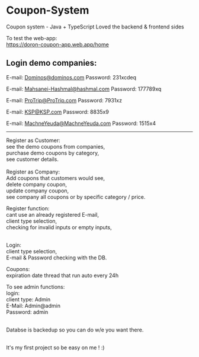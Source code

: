 
# Coupon-System
Coupon system - Java + TypeScript
Loved the backend & frontend sides


To test the web-app: <br/>
https://doron-coupon-app.web.app/home

Login demo companies:
----------------------
E-mail: Dominos@dominos.com
Password: 231xcdeq

E-mail: Mahsanei-Hashmal@hashmal.com
Password: 177789xq

E-mail: ProTrip@ProTrip.com
Password: 7931xz

E-mail: KSP@KSP.com
Password: 8835x9

E-mail: MachneYeuda@MachneYeuda.com
Password: 1515x4
</br>

----------------------

Register as Customer: <br/>
see the demo coupons from companies, <br/>
purchase demo coupons by category, <br/>
see customer details. <br/>
<br/>
Register as Company: <br/>
Add coupons that customers would see, <br/>
delete company coupon, <br/>
update company coupon, <br/>
see company all coupons or by specific category / price. <br/>

Register function:<br/>
cant use an already registered E-mail,<br/>
client type selection,<br/>
checking for invalid inputs or empty inputs,<br/>

<br/>
Login:<br/>
client type selection,<br/>
E-mail & Password checking with the DB.<br/>

Coupons:<br/>
expiration date thread that run auto every 24h
<br/>

To see admin functions:<br/>
login:<br/>
client type: Admin<br/>
E-Mail: Admin@admin<br/>
Password: admin<br/>
<br/>

Databse is backedup so you can do w/e you want there.<br/>
<br/>

It's my first project so be easy on me ! :)
